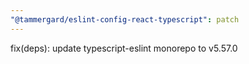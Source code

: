 ```yaml
---
"@tammergard/eslint-config-react-typescript": patch
---
```


fix(deps): update typescript-eslint monorepo to v5.57.0
